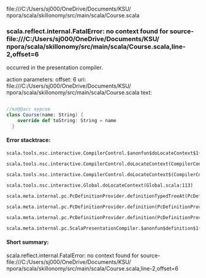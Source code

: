 file:///C:/Users/sj000/OneDrive/Documents/KSU/прога/scala/skillonomy/src/main/scala/Course.scala
### scala.reflect.internal.FatalError: no context found for source-file:///C:/Users/sj000/OneDrive/Documents/KSU/прога/scala/skillonomy/src/main/scala/Course.scala,line-2,offset=6

occurred in the presentation compiler.

action parameters:
offset: 6
uri: file:///C:/Users/sj000/OneDrive/Documents/KSU/прога/scala/skillonomy/src/main/scala/Course.scala
text:
```scala

//кл@@асс курсов
class Course(name: String) {
    override def toString: String = name
  }
```



#### Error stacktrace:

```
scala.tools.nsc.interactive.CompilerControl.$anonfun$doLocateContext$1(CompilerControl.scala:100)
	scala.tools.nsc.interactive.CompilerControl.doLocateContext(CompilerControl.scala:100)
	scala.tools.nsc.interactive.CompilerControl.doLocateContext$(CompilerControl.scala:99)
	scala.tools.nsc.interactive.Global.doLocateContext(Global.scala:113)
	scala.meta.internal.pc.PcDefinitionProvider.definitionTypedTreeAt(PcDefinitionProvider.scala:151)
	scala.meta.internal.pc.PcDefinitionProvider.definition(PcDefinitionProvider.scala:68)
	scala.meta.internal.pc.PcDefinitionProvider.definition(PcDefinitionProvider.scala:16)
	scala.meta.internal.pc.ScalaPresentationCompiler.$anonfun$definition$1(ScalaPresentationCompiler.scala:321)
```
#### Short summary: 

scala.reflect.internal.FatalError: no context found for source-file:///C:/Users/sj000/OneDrive/Documents/KSU/прога/scala/skillonomy/src/main/scala/Course.scala,line-2,offset=6
